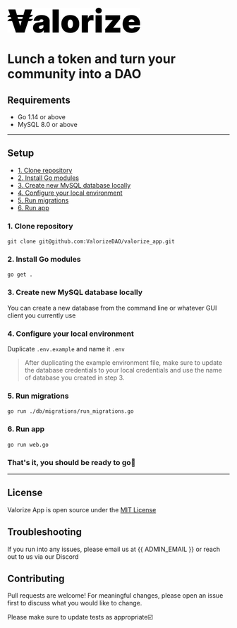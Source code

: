 ![Valorize App](valorize.png)

# Lunch a token and turn your community into a DAO

## Requirements
- Go 1.14 or above
- MySQL 8.0 or above

---

## Setup

  - [1. Clone repository](#1-clone-repository)
  - [2. Install Go modules](#2-install-go-modules)
  - [3. Create new MySQL database locally](#3-create-new-mysql-database-locally)
  - [4. Configure your local environment](#4-configure-your-local-environment)
  - [5. Run migrations](#5-run-migrations)
  - [6. Run app](#6-run-app)

### 1. Clone repository

```
git clone git@github.com:ValorizeDAO/valorize_app.git
```

### 2. Install Go modules

```
go get .
```

### 3. Create new MySQL database locally
You can create a new database from the command line or whatever GUI client you currently use

### 4. Configure your local environment
Duplicate `.env.example` and name it `.env`

>After duplicating the example environment file, make sure to update the database credentials to your local credentials and use the name of database you created in step 3.

### 5. Run migrations

```
go run ./db/migrations/run_migrations.go
```


### 6. Run app

```
go run web.go
```

### That's it, you should be ready to go🚀

---

## License
Valorize App is open source under the [MIT License](LICENSE.md)

## Troubleshooting
If you run into any issues, please email us at {{ ADMIN_EMAIL }} or reach out to us via our Discord

## Contributing
Pull requests are welcome!
For meaningful changes, please open an issue first to discuss what you would like to change.

Please make sure to update tests as appropriate☑️
